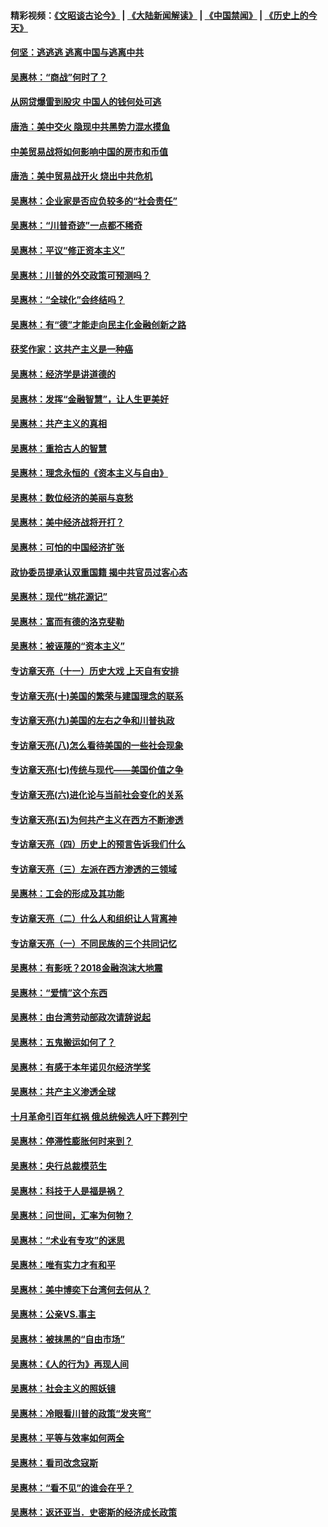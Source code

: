 #### 精彩视频：[《文昭谈古论今》](https://github.com/gfw-breaker/wenzhao/blob/master/README.md?t=12040631) | [《大陆新闻解读》](https://github.com/gfw-breaker/ntdtv-comedy/blob/master/README.md?t=12040631) | [《中国禁闻》](https://github.com/gfw-breaker/ntdtv-news/blob/master/README.md?t=12040631) | [《历史上的今天》](https://github.com/gfw-breaker/today-in-history/blob/master/README.md?t=12040631) 

#### [何坚：逃逃逃 逃离中国与逃离中共](../pages/nsc423/n10592891.md?t=12040631) 

#### [吴惠林：“商战”何时了？](../pages/nsc423/n10573558.md?t=12040631) 

#### [从网贷爆雷到股灾 中国人的钱何处可逃](../pages/nsc423/n10572800.md?t=12040631) 

#### [唐浩：美中交火 隐现中共黑势力混水摸鱼](../pages/nsc423/n10544040.md?t=12040631) 

#### [中美贸易战将如何影响中国的房市和币值](../pages/nsc423/n10543697.md?t=12040631) 

#### [唐浩：美中贸易战开火 烧出中共危机](../pages/nsc423/n10540126.md?t=12040631) 

#### [吴惠林：企业家是否应负较多的“社会责任”](../pages/nsc423/n10535022.md?t=12040631) 

#### [吴惠林：“川普奇迹”一点都不稀奇](../pages/nsc423/n10512808.md?t=12040631) 

#### [吴惠林：平议“修正资本主义”](../pages/nsc423/n10495724.md?t=12040631) 

#### [吴惠林：川普的外交政策可预测吗？](../pages/nsc423/n10462387.md?t=12040631) 

#### [吴惠林：“全球化”会终结吗？](../pages/nsc423/n10452838.md?t=12040631) 

#### [吴惠林：有“德”才能走向民主化金融创新之路](../pages/nsc423/n10432292.md?t=12040631) 

#### [获奖作家：这共产主义是一种癌](../pages/nsc423/n10431541.md?t=12040631) 

#### [吴惠林：经济学是讲道德的](../pages/nsc423/n10398014.md?t=12040631) 

#### [吴惠林：发挥“金融智慧”，让人生更美好](../pages/nsc423/n10375019.md?t=12040631) 

#### [吴惠林：共产主义的真相](../pages/nsc423/n10351394.md?t=12040631) 

#### [吴惠林：重拾古人的智慧](../pages/nsc423/n10337691.md?t=12040631) 

#### [吴惠林：理念永恒的《资本主义与自由》](../pages/nsc423/n10316274.md?t=12040631) 

#### [吴惠林：数位经济的美丽与哀愁](../pages/nsc423/n10292946.md?t=12040631) 

#### [吴惠林：美中经济战将开打？](../pages/nsc423/n10258825.md?t=12040631) 

#### [吴惠林：可怕的中国经济扩张](../pages/nsc423/n10219147.md?t=12040631) 

#### [政协委员提承认双重国籍 揭中共官员过客心态](../pages/nsc423/n10208809.md?t=12040631) 

#### [吴惠林：现代“桃花源记”](../pages/nsc423/n10185234.md?t=12040631) 

#### [吴惠林：富而有德的洛克斐勒](../pages/nsc423/n10142264.md?t=12040631) 

#### [吴惠林：被诬蔑的“资本主义”](../pages/nsc423/n10124816.md?t=12040631) 

#### [专访章天亮（十一）历史大戏 上天自有安排](../pages/nsc423/n10094905.md?t=12040631) 

#### [专访章天亮(十)美国的繁荣与建国理念的联系](../pages/nsc423/n10094899.md?t=12040631) 

#### [专访章天亮(九)美国的左右之争和川普执政](../pages/nsc423/n10094889.md?t=12040631) 

#### [专访章天亮(八)怎么看待美国的一些社会现象](../pages/nsc423/n10094857.md?t=12040631) 

#### [专访章天亮(七)传统与现代——美国价值之争](../pages/nsc423/n10093140.md?t=12040631) 

#### [专访章天亮(六)进化论与当前社会变化的关系](../pages/nsc423/n10092036.md?t=12040631) 

#### [专访章天亮(五)为何共产主义在西方不断渗透](../pages/nsc423/n10083620.md?t=12040631) 

#### [专访章天亮（四）历史上的预言告诉我们什么](../pages/nsc423/n10083606.md?t=12040631) 

#### [专访章天亮（三）左派在西方渗透的三领域](../pages/nsc423/n10081115.md?t=12040631) 

#### [吴惠林：工会的形成及其功能](../pages/nsc423/n10080633.md?t=12040631) 

#### [专访章天亮（二）什么人和组织让人背离神](../pages/nsc423/n10076637.md?t=12040631) 

#### [专访章天亮（一）不同民族的三个共同记忆](../pages/nsc423/n10074188.md?t=12040631) 

#### [吴惠林：有影呒？2018金融泡沫大地震](../pages/nsc423/n10040534.md?t=12040631) 

#### [吴惠林：“爱情”这个东西](../pages/nsc423/n10019423.md?t=12040631) 

#### [吴惠林：由台湾劳动部政次请辞说起](../pages/nsc423/n9979679.md?t=12040631) 

#### [吴惠林：五鬼搬运如何了？](../pages/nsc423/n9925338.md?t=12040631) 

#### [吴惠林：有感于本年诺贝尔经济学奖](../pages/nsc423/n9871883.md?t=12040631) 

#### [吴惠林：共产主义渗透全球](../pages/nsc423/n9812748.md?t=12040631) 

#### [十月革命引百年红祸 俄总统候选人吁下葬列宁](../pages/nsc423/n9810182.md?t=12040631) 

#### [吴惠林：停滞性膨胀何时来到？](../pages/nsc423/n9764136.md?t=12040631) 

#### [吴惠林：央行总裁模范生](../pages/nsc423/n9728134.md?t=12040631) 

#### [吴惠林：科技于人是福是祸？](../pages/nsc423/n9672982.md?t=12040631) 

#### [吴惠林：问世间，汇率为何物？](../pages/nsc423/n9621788.md?t=12040631) 

#### [吴惠林：“术业有专攻”的迷思](../pages/nsc423/n9580363.md?t=12040631) 

#### [吴惠林：唯有实力才有和平](../pages/nsc423/n9529599.md?t=12040631) 

#### [吴惠林：美中博奕下台湾何去何从？](../pages/nsc423/n9483598.md?t=12040631) 

#### [吴惠林：公亲VS.事主](../pages/nsc423/n9425637.md?t=12040631) 

#### [吴惠林：被抹黑的“自由市场”](../pages/nsc423/n9351545.md?t=12040631) 

#### [吴惠林：《人的行为》再现人间](../pages/nsc423/n9296339.md?t=12040631) 

#### [吴惠林：社会主义的照妖镜](../pages/nsc423/n9243460.md?t=12040631) 

#### [吴惠林：冷眼看川普的政策“发夹弯”](../pages/nsc423/n9120684.md?t=12040631) 

#### [吴惠林：平等与效率如何两全](../pages/nsc423/n9075430.md?t=12040631) 

#### [吴惠林：看司改念寇斯](../pages/nsc423/n9024915.md?t=12040631) 

#### [吴惠林：“看不见”的谁会在乎？](../pages/nsc423/n8977488.md?t=12040631) 

#### [吴惠林：返还亚当．史密斯的经济成长政策](../pages/nsc423/n8931896.md?t=12040631) 

